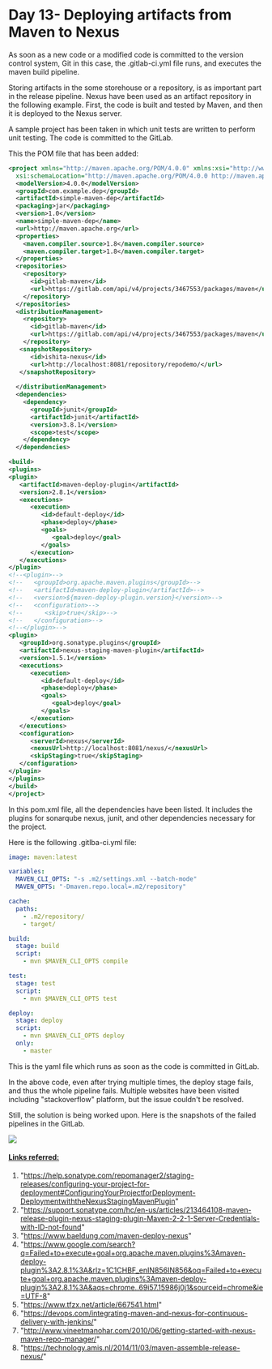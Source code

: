 # Day 13- Deploying artifacts from Maven to Nexus

As soon as a new code or a modified code is committed to the version control system, Git in this case, the .gitlab-ci.yml file runs, and executes the maven build pipeline. 

Storing artifacts in the some storehouse or a repository, is as important part in the release pipeline. Nexus have been used as an artifact repository in the following example. First, the code is built and tested by Maven, and then it is deployed to the Nexus server.

A sample project has been taken in which unit tests are written to perform unit testing. The code is committed to the GitLab.

This the POM file that has been added:

```xml
<project xmlns="http://maven.apache.org/POM/4.0.0" xmlns:xsi="http://www.w3.org/2001/XMLSchema-instance"
  xsi:schemaLocation="http://maven.apache.org/POM/4.0.0 http://maven.apache.org/maven-v4_0_0.xsd">
  <modelVersion>4.0.0</modelVersion>
  <groupId>com.example.dep</groupId>
  <artifactId>simple-maven-dep</artifactId>
  <packaging>jar</packaging>
  <version>1.0</version>
  <name>simple-maven-dep</name>
  <url>http://maven.apache.org</url>
  <properties>
    <maven.compiler.source>1.8</maven.compiler.source>
    <maven.compiler.target>1.8</maven.compiler.target>
  </properties>
  <repositories>
    <repository>
      <id>gitlab-maven</id>
      <url>https://gitlab.com/api/v4/projects/3467553/packages/maven</url>
    </repository>
  </repositories>
  <distributionManagement>
    <repository>
      <id>gitlab-maven</id>
      <url>https://gitlab.com/api/v4/projects/3467553/packages/maven</url>
    </repository>
   <snapshotRepository>
      <id>ishita-nexus</id>
      <url>http://localhost:8081/repository/repodemo/</url>
   </snapshotRepository>
  
  </distributionManagement>
  <dependencies>
    <dependency>
      <groupId>junit</groupId>
      <artifactId>junit</artifactId>
      <version>3.8.1</version>
      <scope>test</scope>
    </dependency>
  </dependencies>

<build>
<plugins>
<plugin>
   <artifactId>maven-deploy-plugin</artifactId>
   <version>2.8.1</version>
   <executions>
      <execution>
         <id>default-deploy</id>
         <phase>deploy</phase>
         <goals>
            <goal>deploy</goal>
         </goals>
      </execution>
   </executions>
</plugin>
<!--<plugin>-->
<!--   <groupId>org.apache.maven.plugins</groupId>-->
<!--   <artifactId>maven-deploy-plugin</artifactId>-->
<!--   <version>${maven-deploy-plugin.version}</version>-->
<!--   <configuration>-->
<!--      <skip>true</skip>-->
<!--   </configuration>-->
<!--</plugin>-->
<plugin>
   <groupId>org.sonatype.plugins</groupId>
   <artifactId>nexus-staging-maven-plugin</artifactId>
   <version>1.5.1</version>
   <executions>
      <execution>
         <id>default-deploy</id>
         <phase>deploy</phase>
         <goals>
            <goal>deploy</goal>
         </goals>
      </execution>
   </executions>
   <configuration>
      <serverId>nexus</serverId>
      <nexusUrl>http://localhost:8081/nexus/</nexusUrl>
      <skipStaging>true</skipStaging>
   </configuration>
</plugin>
</plugins>
</build>
</project>
```

In this pom.xml file, all the dependencies have been listed. It includes the plugins for sonarqube nexus, junit, and other dependencies necessary for the project. 

Here is the following .gitlba-ci.yml file:

```yaml
image: maven:latest

variables:
  MAVEN_CLI_OPTS: "-s .m2/settings.xml --batch-mode"
  MAVEN_OPTS: "-Dmaven.repo.local=.m2/repository"

cache:
  paths:
    - .m2/repository/
    - target/

build:
  stage: build
  script:
    - mvn $MAVEN_CLI_OPTS compile

test:
  stage: test
  script:
    - mvn $MAVEN_CLI_OPTS test

deploy:
  stage: deploy
  script:
    - mvn $MAVEN_CLI_OPTS deploy 
  only:
    - master
```

This is the yaml file which runs as soon as the code is committed in GitLab.

In the above code, even after trying multiple times, the deploy stage fails, and thus the whole pipeline fails. Multiple websites have been visited including "stackoverflow" platform, but the issue couldn't be resolved. 

Still, the solution is being worked upon. Here is the snapshots of the failed pipelines in the GitLab.

![](images/Screenshot%20(1001).png)

#### <u>Links referred:</u>

1. "https://help.sonatype.com/repomanager2/staging-releases/configuring-your-project-for-deployment#ConfiguringYourProjectforDeployment-DeploymentwiththeNexusStagingMavenPlugin"
2. "https://support.sonatype.com/hc/en-us/articles/213464108-maven-release-plugin-nexus-staging-plugin-Maven-2-2-1-Server-Credentials-with-ID-not-found"
3. "https://www.baeldung.com/maven-deploy-nexus"
4. "https://www.google.com/search?q=Failed+to+execute+goal+org.apache.maven.plugins%3Amaven-deploy-plugin%3A2.8.1%3A&rlz=1C1CHBF_enIN856IN856&oq=Failed+to+execute+goal+org.apache.maven.plugins%3Amaven-deploy-plugin%3A2.8.1%3A&aqs=chrome..69i57.15986j0j1&sourceid=chrome&ie=UTF-8"
5. "https://www.tfzx.net/article/667541.html"
6. "https://devops.com/integrating-maven-and-nexus-for-continuous-delivery-with-jenkins/"
7. "http://www.vineetmanohar.com/2010/06/getting-started-with-nexus-maven-repo-manager/"
8. "https://technology.amis.nl/2014/11/03/maven-assemble-release-nexus/"


